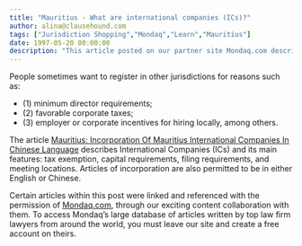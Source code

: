 ```yaml
---
title: "Mauritius - What are international companies (ICs)?"
author: alina@clausehound.com
tags: ["Jurisdiction Shopping","Mondaq","Learn","Mauritius"]
date: 1997-05-20 00:00:00
description: "This article posted on our partner site Mondaq.com describes International Companies (ICs) and its main features: tax exemption, capital requirements, filing requirements, and meeting locations."
---
```


People sometimes want to register in other jurisdictions for reasons such as:
- (1) minimum director requirements; 
- (2) favorable corporate taxes; 
- (3) employer or corporate incentives for hiring locally, among others. 

The article [Mauritius: Incorporation Of Mauritius International Companies In Chinese Language](http://www.mondaq.com/x/2342/Environmental+Law/Incorporation+Of+Mauritius+International+Companies+In+Chinese+Language) describes International Companies (ICs) and its main features: tax exemption, capital requirements, filing requirements, and meeting locations. Articles of incorporation are also permitted to be in either English or Chinese.

Certain articles within this post were linked and referenced with the permission of [Mondaq.com](https://www.mondaq.com/?clear=true), through our exciting content collaboration with them.  To access Mondaq’s large database of articles written by top law firm lawyers from around the world, you must leave our site and create a free account on theirs.
